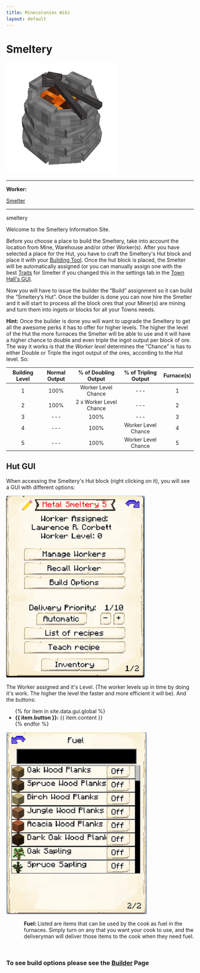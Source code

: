 ```yaml
---
title: Minecolonies Wiki
layout: default
---
```

# Smeltery

<div class="infobox box text-center">
    <img src="../../assets/images/buildings/smeltery_block.png" alt="Smeltery" />
    <hr />
    <div class="row section-text text-left">
        <div class="col">
        <p><strong>Worker:</strong></p>
        </div>
        <div class="col">
        <p><a href="../workers/smelter">Smelter</a></p>
        </div>
    </div>
    <hr />
    <recipe>smeltery</recipe>
</div>

Welcome to the Smeltery Information Site.

Before you choose a place to build the Smeltery, take into account the location from Mine, Warehouse and/or other Worker(s). After you have selected a place for the Hut, you have to craft the Smeltery's Hut block and place it with your [Building Tool](../items/buildingtool). Once the hut block is placed, the Smelter will be automatically assigned (or you can manually assign one with the best  [Traits](../systems/workerinfo) for Smelter if you changed this in the settings tab in the [Town Hall's GUI](../../source/buildings/townhall).

Now you will have to issue the builder the “Build” assignment so it can build the “Smeltery’s Hut”. Once the builder is done you can now hire the Smelter and it will start to process all the block ores that your Miner(s) are mining and turn them into ingots or blocks for all your Towns needs.

**Hint:** Once the builder is done you will want to upgrade the Smeltery to get all the awesome perks it has to offer for higher levels. The higher the level of the Hut the more furnaces the Smelter will be able to use and it will have a higher chance to double and even triple the ingot output per block of ore. The way it works is that the *Worker level* determines the "Chance" is has to either Double or Triple the ingot output of the ores, according to the Hut level. So:


| Building Level | Normal Output | % of Doubling Output | % of Tripling Output | Furnace(s) |
| :-----: | :-----: | :-----: | :-----: | :-----: |
| 1 | 100% | Worker Level Chance | --- | 1 |
| 2 | 100% | 2 x Worker Level Chance | --- | 2 |
| 3 | --- | 100% | --- | 3 |
| 4 | --- | 100% | Worker Level Chance | 4 |
| 5 | --- | 100% | Worker Level Chance | 5 |


## Hut GUI

When accessing the Smeltery's Hut block (right clicking on it), you will see a GUI with different options:  

<div class="row">
  <div class="col-sm-12 col-md">
    <img src="../../assets/images/gui/smelterygui.png" class="img-fluid mx-auto" alt="Smeltery GUI">
  </div>
  <div class="col-sm-12 col-md">
    <p>The Worker assigned and it's Level. (The worker levels up in time by doing it's work. The higher the level the faster and more efficient it will be). And the buttons:</p>
    <ul>
      {% for item in site.data.gui.global %}
        <li><strong>{{ item.button }}:</strong> {{ item.content }}</li>
      {% endfor %}
    </ul>
  </div>
</div>
<div class="row">
  <div class="col-sm-12 col-md">
    <img src="../../assets/images/gui/smelterygui2.png" class="img-fluid mx-auto" alt="Smeltery GUI">
  </div>
  <div class="col-sm-12 col-md">
    <ul>
      <ul><strong> Fuel: </strong> Listed are items that can be used by the cook as fuel in the furnaces. Simply turn on any that you want your cook to use, and the deliveryman will deliver those items to the cook when they need fuel.
      </ul>
    </ul>
  </div>
</div>  
  
  <br>
  
### **To see build options please see the [Builder](../../source/workers/builder) Page**  

